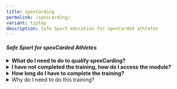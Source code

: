 ```yaml
---
title: spexCarding
permalink: /spexcarding/
variant: tiptap
description: Safe Sport education for spexCarded athletes
---
```

<h4><em>Safe Sport for spexCarded Athletes</em></h4>
<div data-type="detailGroup" class="isomer-accordion isomer-accordion-white">
<details class="isomer-details">
<summary><strong>What do I need to do to qualify spexCarding?</strong>
</summary>
<div data-type="detailsContent" class="isomer-details-content">
<p></p>
<p>Athletes nominated for spexCarding will need to complete the online training,
"<strong><em>Understanding Safe Sport as an Athlete</em></strong>" on SportSG-ED.</p>
<p></p>
<p>If you have completed the training, you will have a certificate of achievement</p>
<p></p>
</div>
</details>
<details class="isomer-details">
<summary><strong>I have not completed the training, how do I access the module?</strong>
</summary>
<div data-type="detailsContent" class="isomer-details-content">
<p></p>
<ol data-tight="true" class="tight">
<li>
<p>Create a <a href="https://sportsg-ed.csod.com/selfreg/register.aspx?c=%255e%255e%255eL22Iv55qWgHU%252bNO4TN0Z%252b8Ppzq1f9Yqmcl3PyeQBgP4%253d" rel="noopener nofollow" target="_blank">SportSG-ED account</a> here</p>
</li>
<li>
<p>Use the code "<strong>SPEX</strong>" under the "Organisatoin Code"</p>
</li>
<li>
<p>Look for "<strong><em>Understanding Safe Sport as an Athlete</em></strong>"
to start the training</p>
<p></p>
<p></p>
</li>
<li>
<p>Upon completion, download and save your certificate.</p>
<p></p>
</li>
</ol>
</div>
</details>
<details class="isomer-details">
<summary><strong>How long do I have to complete the training?</strong>
</summary>
<div data-type="detailsContent" class="isomer-details-content">
<p></p>
<p>You have 1 month to complete the module <u>from the time you create your SportSG-ED account.</u>
</p>
<p></p>
</div>
</details>
<details class="isomer-details">
<summary>Why do I need to do this training?</summary>
<div data-type="detailsContent" class="isomer-details-content">
<p></p>
<p>As a key signatoriy to the Safe Sport Programme, Sport Singapore is committed
to foster sporting environments where everyone can thrive. This is especially
so in high performance sport.</p>
<p></p>
<p>As spexCarded athlete, it is critical you are aware of your role and responsibilities
in Singapore Sport Institute's high performance ecosystem.</p>
<p></p>
<p>By completing the training, you will also have a better understanding
of:</p>
<p></p>
<ul data-tight="true" class="tight">
<li>
<p>setting your personal boundaries</p>
</li>
<li>
<p>identifying acts of abuse and harrassemnt</p>
</li>
<li>
<p>your role as a team mate</p>
</li>
</ul>
<p></p>
</div>
</details>
</div>
<p></p>